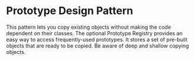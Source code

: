 # Prototype Design Pattern

This pattern lets you copy existing objects without making the code dependent on their classes. The optional Prototype Registry provides an easy way to access frequently-used prototypes. It stores a set of pre-built objects that are ready to be copied. Be aware of deep and shallow copying objects.